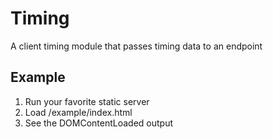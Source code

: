 # Timing

A client timing module that passes timing data to an endpoint

## Example

1. Run your favorite static server
2. Load /example/index.html
3. See the DOMContentLoaded output
